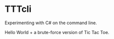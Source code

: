 TTTcli
===

Experimenting with C# on the command line.

Hello World + a brute-force version of Tic Tac Toe.



